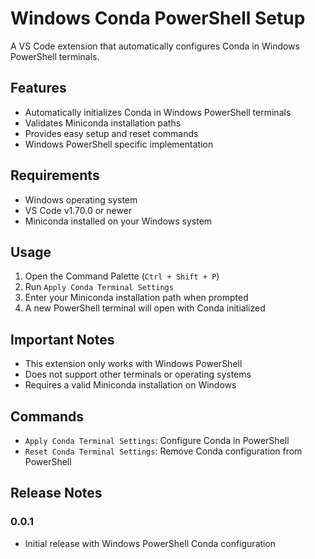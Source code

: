 # Windows Conda PowerShell Setup

A VS Code extension that automatically configures Conda in Windows PowerShell terminals.

## Features

- Automatically initializes Conda in Windows PowerShell terminals
- Validates Miniconda installation paths
- Provides easy setup and reset commands
- Windows PowerShell specific implementation

## Requirements

- Windows operating system
- VS Code v1.70.0 or newer
- Miniconda installed on your Windows system

## Usage

1. Open the Command Palette (`Ctrl + Shift + P`)
2. Run `Apply Conda Terminal Settings`
3. Enter your Miniconda installation path when prompted
4. A new PowerShell terminal will open with Conda initialized

## Important Notes

- This extension only works with Windows PowerShell
- Does not support other terminals or operating systems
- Requires a valid Miniconda installation on Windows

## Commands

- `Apply Conda Terminal Settings`: Configure Conda in PowerShell
- `Reset Conda Terminal Settings`: Remove Conda configuration from PowerShell

## Release Notes

### 0.0.1
- Initial release with Windows PowerShell Conda configuration
